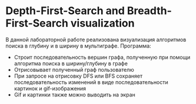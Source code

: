 # Depth-First-Search and Breadth-First-Search visualization

В данной лабораторной работе реализована визуализация алгоритмов поиска в глубину и в ширину в мультиграфе. Программа:

+ Строит последовательность вершин графа, полученную при помощи алгоритма поиска в ширину/глубину в графе
+ Отрисовывает полученный граф пользователю
+ При запросе на отрисовку DFS или BFS сохраняет последовательность изменений в виде последовательности картинок и gif-изображения
+ Gif и картинки также можно выводить на экран

